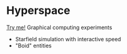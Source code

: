 # Hyperspace
[Try me!](https://up201806330.github.io/Hyperspace/)
Graphical computing experiments
- Starfield simulation with interactive speed
- "Boid" entities 
